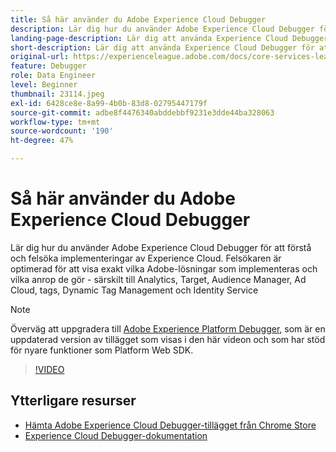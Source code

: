 ```yaml
---
title: Så här använder du Adobe Experience Cloud Debugger
description: Lär dig hur du använder Adobe Experience Cloud Debugger för att förstå och felsöka implementeringar av Experience Cloud.
landing-page-description: Lär dig att använda Experience Cloud Debugger för att felsöka implementeringarna. Förstå vilka Adobe-lösningar som implementeras och vilka anrop de gör.
short-description: Lär dig att använda Experience Cloud Debugger för att felsöka implementeringarna. Förstå vilka Adobe-lösningar som implementeras och vilka anrop de gör.
original-url: https://experienceleague.adobe.com/docs/core-services-learn/tutorials/debugger/use-the-experience-cloud-debugger.html
feature: Debugger
role: Data Engineer
level: Beginner
thumbnail: 23114.jpeg
exl-id: 6428ce8e-8a99-4b0b-83d8-02795447179f
source-git-commit: adbe8f4476340abddebbf9231e3dde44ba328063
workflow-type: tm+mt
source-wordcount: '190'
ht-degree: 47%

---
```


# Så här använder du Adobe Experience Cloud Debugger

Lär dig hur du använder Adobe Experience Cloud Debugger för att förstå och felsöka implementeringar av Experience Cloud. Felsökaren är optimerad för att visa exakt vilka Adobe-lösningar som implementeras och vilka anrop de gör - särskilt till Analytics, Target, Audience Manager, Ad Cloud, tags, Dynamic Tag Management och Identity Service

>[!NOTE]
>
>Överväg att uppgradera till [Adobe Experience Platform Debugger](../overview.md), som är en uppdaterad version av tillägget som visas i den här videon och som har stöd för nyare funktioner som Platform Web SDK.


>[!VIDEO](https://video.tv.adobe.com/v/23064/?quality=12)

## Ytterligare resurser

* [Hämta Adobe Experience Cloud Debugger-tillägget från Chrome Store](https://chrome.google.com/webstore/detail/adobe-experience-cloud-de/ocdmogmohccmeicdhlhhgepeaijenapj)
* [Experience Cloud Debugger-dokumentation](https://experienceleague.adobe.com/docs/debugger/using/experience-cloud-debugger.html)
